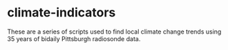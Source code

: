 # climate-indicators
These are a series of scripts used to find local climate change trends using 35 years of bidaily Pittsburgh radiosonde data.
